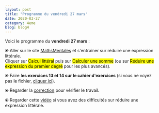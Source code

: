 ```yaml
---
layout: post
title: "Programme du vendredi 27 mars"
date: 2020-03-27
category: 4eme
blog: blog4
---
```


Voici le programme du <b>vendredi 27 mars</b> :

⦿ Aller sur le site <a href="http://mathsmentales.net/">MathsMentales</a> et s'entraîner sur réduire une expression littérale.
<br>
Cliquer sur <mark>Calcul littéral</mark> puis sur <mark>Calculer une somme</mark> (ou sur <mark>Réduire une expression du premier degré</mark> pour les plus avancés).

⦿ Faire <b>les exercices 13 et 14 sur le cahier d'exercices</b> (si vous ne voyez pas le fichier, <a href="/exercices/4eme/4eme_exercices_vendredi_27_mars_2020.pdf">cliquer ici</a>). 

<object data="/exercices/4eme/4eme_exercices_vendredi_27_mars_2020.pdf" width="100%" height="500" type='application/pdf'></object>

⦿ Regarder la <a class="correction" href="/exercices/4eme/4eme_exercices_vendredi_27_mars_2020_corrections.pdf">correction</a> pour vérifier le travail.

⦿ Regarder cette <a class="video" href="https://youtu.be/qEUb4IU-HiY">vidéo</a> si vous avez des difficultés sur réduire une expression littérale.
